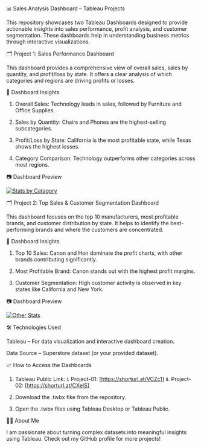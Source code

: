 📊 Sales Analysis Dashboard – Tableau Projects

This repository showcases two Tableau Dashboards designed to provide actionable insights into sales performance, profit analysis, and customer segmentation. These dashboards help in understanding business metrics through interactive visualizations.

🗂 Project 1: Sales Performance Dashboard

This dashboard provides a comprehensive view of overall sales, sales by quantity, and profit/loss by state. It offers a clear analysis of which categories and regions are driving profits or losses.

📌 Dashboard Insights

1. Overall Sales: Technology leads in sales, followed by Furniture and Office Supplies.

2. Sales by Quantity: Chairs and Phones are the highest-selling subcategories.

3. Profit/Loss by State: California is the most profitable state, while Texas shows the highest losses.

4. Category Comparison: Technology outperforms other categories across most regions.

📷 Dashboard Preview

<div class='tableauPlaceholder' id='viz1742496331775' style='position: relative'><noscript><a href='#'><img alt='Stats by Catagory ' src='https:&#47;&#47;public.tableau.com&#47;static&#47;images&#47;ta&#47;tableauassignment_17424660014080&#47;StatsbyCatagory&#47;1_rss.png' style='border: none' /></a></noscript><object class='tableauViz'  style='display:none;'><param name='host_url' value='https%3A%2F%2Fpublic.tableau.com%2F' /> <param name='embed_code_version' value='3' /> <param name='site_root' value='' /><param name='name' value='tableauassignment_17424660014080&#47;StatsbyCatagory' /><param name='tabs' value='no' /><param name='toolbar' value='yes' /><param name='static_image' value='https:&#47;&#47;public.tableau.com&#47;static&#47;images&#47;ta&#47;tableauassignment_17424660014080&#47;StatsbyCatagory&#47;1.png' /> <param name='animate_transition' value='yes' /><param name='display_static_image' value='yes' /><param name='display_spinner' value='yes' /><param name='display_overlay' value='yes' /><param name='display_count' value='yes' /><param name='language' value='en-US' /><param name='filter' value='publish=yes' /></object></div> 


🗂 Project 2: Top Sales & Customer Segmentation Dashboard

This dashboard focuses on the top 10 manufacturers, most profitable brands, and customer distribution by state. It helps to identify the best-performing brands and where the customers are concentrated.

📌 Dashboard Insights

1. Top 10 Sales: Canon and Hon dominate the profit charts, with other brands contributing significantly.

2. Most Profitable Brand: Canon stands out with the highest profit margins.

3. Customer Segmentation: High customer activity is observed in key states like California and New York.

📷 Dashboard Preview

<div class='tableauPlaceholder' id='viz1742536659011' style='position: relative'><noscript><a href='#'><img alt='Other Stats ' src='https:&#47;&#47;public.tableau.com&#47;static&#47;images&#47;Q4&#47;Q4PF4JRJ7&#47;1_rss.png' style='border: none' /></a></noscript><object class='tableauViz'  style='display:none;'><param name='host_url' value='https%3A%2F%2Fpublic.tableau.com%2F' /> <param name='embed_code_version' value='3' /> <param name='path' value='shared&#47;Q4PF4JRJ7' /> <param name='toolbar' value='yes' /><param name='static_image' value='https:&#47;&#47;public.tableau.com&#47;static&#47;images&#47;Q4&#47;Q4PF4JRJ7&#47;1.png' /> <param name='animate_transition' value='yes' /><param name='display_static_image' value='yes' /><param name='display_spinner' value='yes' /><param name='display_overlay' value='yes' /><param name='display_count' value='yes' /><param name='language' value='en-US' /></object></div>  

🛠 Technologies Used

Tableau – For data visualization and interactive dashboard creation.

Data Source – Superstore dataset (or your provided dataset).

📈 How to Access the Dashboards
1. Tableau Public Link:
   i.  Project-01: [https://shorturl.at/VCZc1]
   ii. Project-02: [https://shorturl.at/CXeIS]

3. Download the .twbx fike from the repository.

4. Open the .twbx files using Tableau Desktop or Tableau Public.


🧑‍💻 About Me

I am passionate about turning complex datasets into meaningful insights using Tableau. Check out my GitHub profile for more projects!
